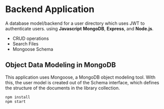 # Backend Application
A database model/backend for a user directory which uses JWT to authenticate users. using **Javascript**  **MongoDB**, **Express**, and **Node.js**. 
- CRUD operations
- Search Files
- Mongoose Schema

## Object Data Modeling in MongoDB
This application uses Mongoose, a MongoDB object modeling tool. With this, the user model is created out of the Schema interface, which defines the structure of the documents in the library collection.

```
npm install
npm start
```

